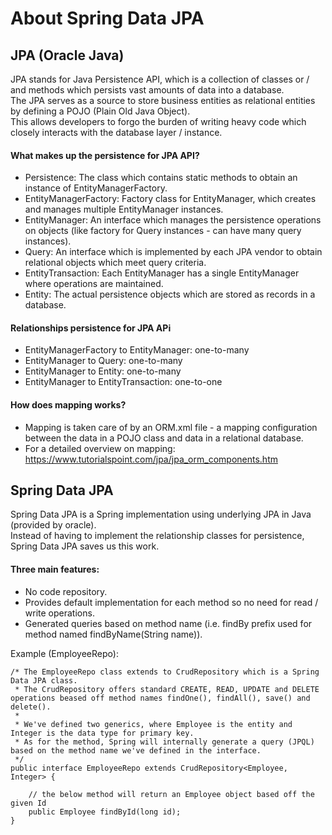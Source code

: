 # About Spring Data JPA

## JPA (Oracle Java)
JPA stands for Java Persistence API, which is a collection of classes or / and methods which persists vast amounts of data into a database.  
The JPA serves as a source to store business entities as relational entities by defining a POJO (Plain Old Java Object).  
This allows developers to forgo the burden of writing heavy code which closely interacts with the database layer / instance.  

#### What makes up the persistence for JPA API?
- Persistence: The class which contains static methods to obtain an instance of EntityManagerFactory. 
- EntityManagerFactory: Factory class for EntityManager, which creates and manages multiple EntityManager instances. 
- EntityManager: An interface which manages the persistence operations on objects (like factory for Query instances - can have many query instances). 
- Query: An interface which is implemented by each JPA vendor to obtain relational objects which meet query criteria. 
- EntityTransaction: Each EntityManager has a single EntityManager where operations are maintained. 
- Entity: The actual persistence objects which are stored as records in a database. 

#### Relationships persistence for JPA APi
- EntityManagerFactory to EntityManager: one-to-many
- EntityManager to Query: one-to-many
- EntityManager to Entity: one-to-many
- EntityManager to EntityTransaction: one-to-one

#### How does mapping works?
- Mapping is taken care of by an ORM.xml file - a mapping configuration between the data in a POJO class and data in a relational database. 
- For a detailed overview on mapping: https://www.tutorialspoint.com/jpa/jpa_orm_components.htm

## Spring Data JPA 
Spring Data JPA is a Spring implementation using underlying JPA in Java (provided by oracle).  
Instead of having to implement the relationship classes for persistence, Spring Data JPA saves us this work.  

#### Three main features:
- No code repository. 
- Provides default implementation for each method so no need for read / write operations. 
- Generated queries based on method name (i.e. findBy prefix used for method named findByName(String name)).

Example (EmployeeRepo):
```java:
/* The EmployeeRepo class extends to CrudRepository which is a Spring Data JPA class. 
 * The CrudRepository offers standard CREATE, READ, UPDATE and DELETE operations beased off method names findOne(), findAll(), save() and delete(). 
 * 
 * We've defined two generics, where Employee is the entity and Integer is the data type for primary key. 
 * As for the method, Spring will internally generate a query (JPQL) based on the method name we've defined in the interface. 
 */
public interface EmployeeRepo extends CrudRepository<Employee, Integer> {

    // the below method will return an Employee object based off the given Id
    public Employee findById(long id);
}
```
